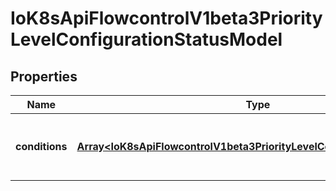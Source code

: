 # IoK8sApiFlowcontrolV1beta3PriorityLevelConfigurationStatusModel

## Properties

Name | Type | Description | Notes
------------ | ------------- | ------------- | -------------
**conditions** | [**Array&lt;IoK8sApiFlowcontrolV1beta3PriorityLevelConfigurationCondition&gt;**](IoK8sApiFlowcontrolV1beta3PriorityLevelConfigurationCondition.md) | &#x60;conditions&#x60; is the current state of \&quot;request-priority\&quot;. | [optional] [default to undefined]


